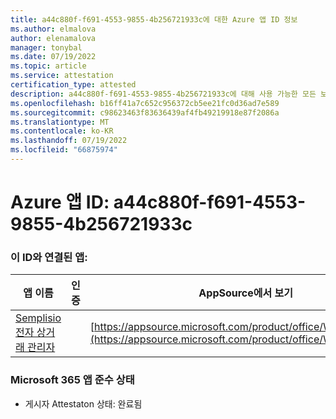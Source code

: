 ```yaml
---
title: a44c880f-f691-4553-9855-4b256721933c에 대한 Azure 앱 ID 정보
ms.author: elmalova
author: elenamalova
manager: tonybal
ms.date: 07/19/2022
ms.topic: article
ms.service: attestation
certification_type: attested
description: a44c880f-f691-4553-9855-4b256721933c에 대해 사용 가능한 모든 보안 및 규정 준수 정보입니다.
ms.openlocfilehash: b16ff41a7c652c956372cb5ee21fc0d36ad7e589
ms.sourcegitcommit: c98623463f83636439af4fb49219918e87f2086a
ms.translationtype: MT
ms.contentlocale: ko-KR
ms.lasthandoff: 07/19/2022
ms.locfileid: "66875974"
---
```

# <a name="azure-app-id-a44c880f-f691-4553-9855-4b256721933c"></a>Azure 앱 ID: a44c880f-f691-4553-9855-4b256721933c


### <a name="apps-associated-with-this-id"></a>이 ID와 연결된 앱:
| **앱 이름** | **인증** | **AppSource에서 보기** |
|--------------|---------------|-----------------------|
| [Semplisio 전자 상거래 관리자](../forward/WA200004286.md) |  | [https://appsource.microsoft.com/product/office/WA200004286](https://appsource.microsoft.com/product/office/WA200004286) |

### <a name="microsoft-365-app-compliance-status"></a>Microsoft 365 앱 준수 상태
- 게시자 Attestaton 상태: 완료됨
